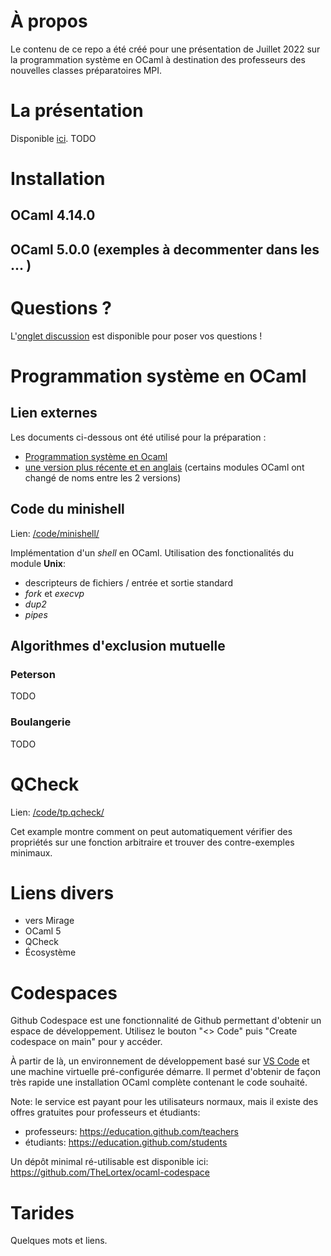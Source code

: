 # À propos
Le contenu de ce repo a été créé pour une présentation de Juillet 2022 sur la programmation système en OCaml à destination des professeurs des nouvelles classes préparatoires MPI.

# La présentation
Disponible [ici](./slides/main.pdf). TODO

# Installation
## OCaml 4.14.0
## OCaml 5.0.0 (exemples à decommenter dans les ... )

# Questions ?

L'[onglet discussion](https://github.com/lyrm/turboccoli/discussions) est disponible pour poser vos questions !

# Programmation système en OCaml

## Lien externes
Les documents ci-dessous ont été utilisé pour la préparation :
- [Programmation système en Ocaml](http://gallium.inria.fr/~remy/camlunix/cours.html)
- [une version plus récente et en anglais](http://ocaml.github.io/ocamlunix/) (certains modules OCaml ont changé de noms entre les 2 versions)

## Code du minishell

Lien: [/code/minishell/](./code/minishell/)

Implémentation d'un _shell_ en OCaml. Utilisation des fonctionalités du module **Unix**:

- descripteurs de fichiers / entrée et sortie standard
- _fork_ et _execvp_
- _dup2_
- _pipes_

## Algorithmes d'exclusion mutuelle
### Peterson
TODO
### Boulangerie
TODO

# QCheck

Lien: [/code/tp.qcheck/](./code/tp.qcheck/)

Cet example montre comment on peut automatiquement vérifier des propriétés sur une fonction arbitraire
et trouver des contre-exemples minimaux.

# Liens divers
+ vers Mirage
+ OCaml 5
+ QCheck
+ Écosystème

# Codespaces

Github Codespace est une fonctionnalité de Github permettant d'obtenir un espace de développement.
Utilisez le bouton "<> Code" puis "Create codespace on main" pour y accéder. 

À partir de là, un environnement de développement basé sur [VS Code](https://code.visualstudio.com/) et une machine virtuelle pré-configurée démarre.
Il permet d'obtenir de façon très rapide une installation OCaml complète contenant le code souhaité.

Note: le service est payant pour les utilisateurs normaux, mais il existe des offres gratuites pour professeurs et étudiants:
- professeurs: https://education.github.com/teachers
- étudiants: https://education.github.com/students

Un dépôt minimal ré-utilisable est disponible ici: https://github.com/TheLortex/ocaml-codespace

# Tarides
Quelques mots et liens.
